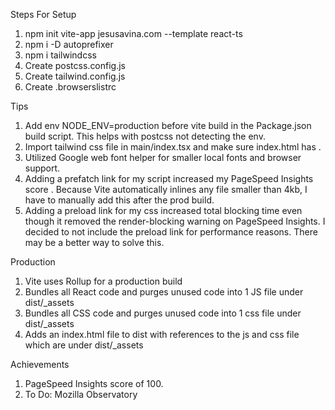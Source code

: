 Steps For Setup
1. npm init vite-app jesusavina.com --template react-ts
2. npm i -D autoprefixer
3. npm i tailwindcss
4. Create postcss.config.js
5. Create tailwind.config.js
6. Create .browserslistrc

Tips
1. Add env NODE_ENV=production before vite build in the Package.json build script. This helps with postcss not detecting the env.
2. Import tailwind css file in main/index.tsx and make sure index.html has <script type="module" src="/src/main.tsx"></script>.
3. Utilized Google web font helper for smaller local fonts and browser support.
4. Adding a prefatch link for my script increased my PageSpeed Insights score <link rel="prefetch" href="/src/main.tsx" as="script">. Because Vite automatically inlines any file smaller than 4kb, I have to manually add this after the prod build.
5. Adding a preload link for my css increased total blocking time even though it removed the render-blocking warning on PageSpeed Insights. I decided to not include the preload link for performance reasons. There may be a better way to solve this.

Production
1. Vite uses Rollup for a production build
2. Bundles all React code and purges unused code into 1 JS file under dist/_assets
3. Bundles all CSS code and purges unused code into 1 css file under dist/_assets
4. Adds an index.html file to dist with references to the js and css file which are under dist/_assets

Achievements
1. PageSpeed Insights score of 100.
2. To Do: Mozilla Observatory